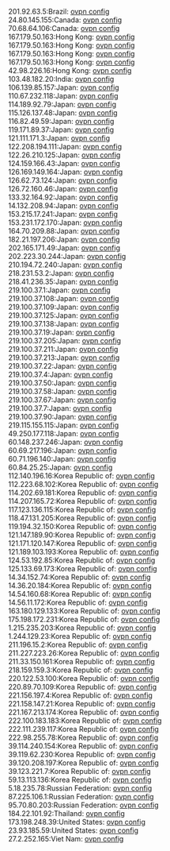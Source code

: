 201.92.63.5:Brazil: [ovpn config](vpn/201_92_63_5.ovpn)  
24.80.145.155:Canada: [ovpn config](vpn/24_80_145_155.ovpn)  
70.68.64.106:Canada: [ovpn config](vpn/70_68_64_106.ovpn)  
167.179.50.163:Hong Kong: [ovpn config](vpn/167_179_50_163.ovpn)  
167.179.50.163:Hong Kong: [ovpn config](vpn/167_179_50_163.ovpn)  
167.179.50.163:Hong Kong: [ovpn config](vpn/167_179_50_163.ovpn)  
167.179.50.163:Hong Kong: [ovpn config](vpn/167_179_50_163.ovpn)  
42.98.226.16:Hong Kong: [ovpn config](vpn/42_98_226_16.ovpn)  
103.48.182.20:India: [ovpn config](vpn/103_48_182_20.ovpn)  
106.139.85.157:Japan: [ovpn config](vpn/106_139_85_157.ovpn)  
110.67.232.118:Japan: [ovpn config](vpn/110_67_232_118.ovpn)  
114.189.92.79:Japan: [ovpn config](vpn/114_189_92_79.ovpn)  
115.126.137.48:Japan: [ovpn config](vpn/115_126_137_48.ovpn)  
116.82.49.59:Japan: [ovpn config](vpn/116_82_49_59.ovpn)  
119.171.89.37:Japan: [ovpn config](vpn/119_171_89_37.ovpn)  
121.111.171.3:Japan: [ovpn config](vpn/121_111_171_3.ovpn)  
122.208.194.111:Japan: [ovpn config](vpn/122_208_194_111.ovpn)  
122.26.210.125:Japan: [ovpn config](vpn/122_26_210_125.ovpn)  
124.159.166.43:Japan: [ovpn config](vpn/124_159_166_43.ovpn)  
126.169.149.164:Japan: [ovpn config](vpn/126_169_149_164.ovpn)  
126.62.73.124:Japan: [ovpn config](vpn/126_62_73_124.ovpn)  
126.72.160.46:Japan: [ovpn config](vpn/126_72_160_46.ovpn)  
133.32.164.92:Japan: [ovpn config](vpn/133_32_164_92.ovpn)  
14.132.208.94:Japan: [ovpn config](vpn/14_132_208_94.ovpn)  
153.215.17.241:Japan: [ovpn config](vpn/153_215_17_241.ovpn)  
153.231.172.170:Japan: [ovpn config](vpn/153_231_172_170.ovpn)  
164.70.209.88:Japan: [ovpn config](vpn/164_70_209_88.ovpn)  
182.21.197.206:Japan: [ovpn config](vpn/182_21_197_206.ovpn)  
202.165.171.49:Japan: [ovpn config](vpn/202_165_171_49.ovpn)  
202.223.30.244:Japan: [ovpn config](vpn/202_223_30_244.ovpn)  
210.194.72.240:Japan: [ovpn config](vpn/210_194_72_240.ovpn)  
218.231.53.2:Japan: [ovpn config](vpn/218_231_53_2.ovpn)  
218.41.236.35:Japan: [ovpn config](vpn/218_41_236_35.ovpn)  
219.100.37.1:Japan: [ovpn config](vpn/219_100_37_1.ovpn)  
219.100.37.108:Japan: [ovpn config](vpn/219_100_37_108.ovpn)  
219.100.37.109:Japan: [ovpn config](vpn/219_100_37_109.ovpn)  
219.100.37.125:Japan: [ovpn config](vpn/219_100_37_125.ovpn)  
219.100.37.138:Japan: [ovpn config](vpn/219_100_37_138.ovpn)  
219.100.37.19:Japan: [ovpn config](vpn/219_100_37_19.ovpn)  
219.100.37.205:Japan: [ovpn config](vpn/219_100_37_205.ovpn)  
219.100.37.211:Japan: [ovpn config](vpn/219_100_37_211.ovpn)  
219.100.37.213:Japan: [ovpn config](vpn/219_100_37_213.ovpn)  
219.100.37.22:Japan: [ovpn config](vpn/219_100_37_22.ovpn)  
219.100.37.4:Japan: [ovpn config](vpn/219_100_37_4.ovpn)  
219.100.37.50:Japan: [ovpn config](vpn/219_100_37_50.ovpn)  
219.100.37.58:Japan: [ovpn config](vpn/219_100_37_58.ovpn)  
219.100.37.67:Japan: [ovpn config](vpn/219_100_37_67.ovpn)  
219.100.37.7:Japan: [ovpn config](vpn/219_100_37_7.ovpn)  
219.100.37.90:Japan: [ovpn config](vpn/219_100_37_90.ovpn)  
219.115.155.115:Japan: [ovpn config](vpn/219_115_155_115.ovpn)  
49.250.177.118:Japan: [ovpn config](vpn/49_250_177_118.ovpn)  
60.148.237.246:Japan: [ovpn config](vpn/60_148_237_246.ovpn)  
60.69.217.196:Japan: [ovpn config](vpn/60_69_217_196.ovpn)  
60.71.196.140:Japan: [ovpn config](vpn/60_71_196_140.ovpn)  
60.84.25.25:Japan: [ovpn config](vpn/60_84_25_25.ovpn)  
112.140.196.16:Korea Republic of: [ovpn config](vpn/112_140_196_16.ovpn)  
112.223.68.102:Korea Republic of: [ovpn config](vpn/112_223_68_102.ovpn)  
114.202.69.181:Korea Republic of: [ovpn config](vpn/114_202_69_181.ovpn)  
114.207.165.72:Korea Republic of: [ovpn config](vpn/114_207_165_72.ovpn)  
117.123.136.115:Korea Republic of: [ovpn config](vpn/117_123_136_115.ovpn)  
118.47.131.205:Korea Republic of: [ovpn config](vpn/118_47_131_205.ovpn)  
119.194.32.150:Korea Republic of: [ovpn config](vpn/119_194_32_150.ovpn)  
121.147.189.90:Korea Republic of: [ovpn config](vpn/121_147_189_90.ovpn)  
121.171.120.147:Korea Republic of: [ovpn config](vpn/121_171_120_147.ovpn)  
121.189.103.193:Korea Republic of: [ovpn config](vpn/121_189_103_193.ovpn)  
124.53.192.85:Korea Republic of: [ovpn config](vpn/124_53_192_85.ovpn)  
125.133.69.173:Korea Republic of: [ovpn config](vpn/125_133_69_173.ovpn)  
14.34.152.74:Korea Republic of: [ovpn config](vpn/14_34_152_74.ovpn)  
14.36.20.184:Korea Republic of: [ovpn config](vpn/14_36_20_184.ovpn)  
14.54.160.68:Korea Republic of: [ovpn config](vpn/14_54_160_68.ovpn)  
14.56.11.172:Korea Republic of: [ovpn config](vpn/14_56_11_172.ovpn)  
163.180.129.133:Korea Republic of: [ovpn config](vpn/163_180_129_133.ovpn)  
175.198.172.231:Korea Republic of: [ovpn config](vpn/175_198_172_231.ovpn)  
1.215.235.203:Korea Republic of: [ovpn config](vpn/1_215_235_203.ovpn)  
1.244.129.23:Korea Republic of: [ovpn config](vpn/1_244_129_23.ovpn)  
211.196.15.2:Korea Republic of: [ovpn config](vpn/211_196_15_2.ovpn)  
211.227.223.26:Korea Republic of: [ovpn config](vpn/211_227_223_26.ovpn)  
211.33.150.161:Korea Republic of: [ovpn config](vpn/211_33_150_161.ovpn)  
218.159.159.3:Korea Republic of: [ovpn config](vpn/218_159_159_3.ovpn)  
220.122.53.100:Korea Republic of: [ovpn config](vpn/220_122_53_100.ovpn)  
220.89.70.109:Korea Republic of: [ovpn config](vpn/220_89_70_109.ovpn)  
221.156.197.4:Korea Republic of: [ovpn config](vpn/221_156_197_4.ovpn)  
221.158.147.21:Korea Republic of: [ovpn config](vpn/221_158_147_21.ovpn)  
221.167.213.174:Korea Republic of: [ovpn config](vpn/221_167_213_174.ovpn)  
222.100.183.183:Korea Republic of: [ovpn config](vpn/222_100_183_183.ovpn)  
222.111.239.117:Korea Republic of: [ovpn config](vpn/222_111_239_117.ovpn)  
222.98.255.78:Korea Republic of: [ovpn config](vpn/222_98_255_78.ovpn)  
39.114.240.154:Korea Republic of: [ovpn config](vpn/39_114_240_154.ovpn)  
39.119.62.230:Korea Republic of: [ovpn config](vpn/39_119_62_230.ovpn)  
39.120.208.197:Korea Republic of: [ovpn config](vpn/39_120_208_197.ovpn)  
39.123.221.7:Korea Republic of: [ovpn config](vpn/39_123_221_7.ovpn)  
59.13.113.136:Korea Republic of: [ovpn config](vpn/59_13_113_136.ovpn)  
5.18.235.78:Russian Federation: [ovpn config](vpn/5_18_235_78.ovpn)  
87.225.106.1:Russian Federation: [ovpn config](vpn/87_225_106_1.ovpn)  
95.70.80.203:Russian Federation: [ovpn config](vpn/95_70_80_203.ovpn)  
184.22.101.92:Thailand: [ovpn config](vpn/184_22_101_92.ovpn)  
173.198.248.39:United States: [ovpn config](vpn/173_198_248_39.ovpn)  
23.93.185.59:United States: [ovpn config](vpn/23_93_185_59.ovpn)  
27.2.252.165:Viet Nam: [ovpn config](vpn/27_2_252_165.ovpn)  
